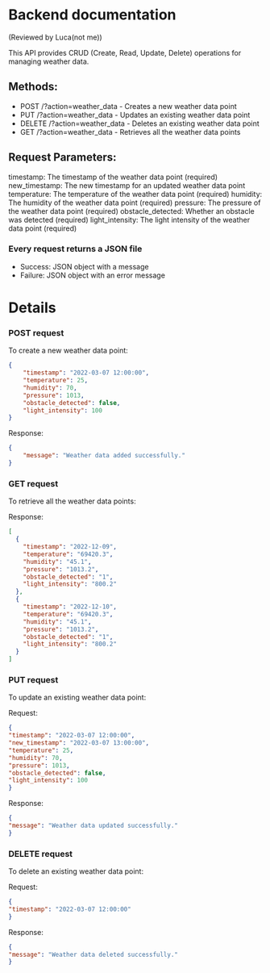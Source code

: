 # Backend documentation
(Reviewed by Luca(not me))

This API provides CRUD (Create, Read, Update, Delete) operations for managing weather data.


## Methods:

- POST /?action=weather_data - Creates a new weather data point
- PUT /?action=weather_data - Updates an existing weather data point
- DELETE /?action=weather_data - Deletes an existing weather data point
- GET /?action=weather_data - Retrieves all the weather data points

## Request Parameters:

timestamp: The timestamp of the weather data point (required)
new_timestamp: The new timestamp for an updated weather data point
temperature: The temperature of the weather data point (required)
humidity: The humidity of the weather data point (required)
pressure: The pressure of the weather data point (required)
obstacle_detected: Whether an obstacle was detected (required)
light_intensity: The light intensity of the weather data point (required)

### __Every request returns a JSON file__
- Success: JSON object with a message
- Failure: JSON object with an error message


# Details




### POST request

To create a new weather data point:


```json
{
    "timestamp": "2022-03-07 12:00:00",
    "temperature": 25,
    "humidity": 70,
    "pressure": 1013,
    "obstacle_detected": false,
    "light_intensity": 100
}
```

Response:
```json
{
    "message": "Weather data added successfully."
}
```





### GET request

To retrieve all the weather data points:


Response:

```json
[
  {
    "timestamp": "2022-12-09",
    "temperature": "69420.3",
    "humidity": "45.1",
    "pressure": "1013.2",
    "obstacle_detected": "1",
    "light_intensity": "800.2"
  },
  {
    "timestamp": "2022-12-10",
    "temperature": "69420.3",
    "humidity": "45.1",
    "pressure": "1013.2",
    "obstacle_detected": "1",
    "light_intensity": "800.2"
  }
]
```

### PUT request
To update an existing weather data point:

Request:

```json
{
"timestamp": "2022-03-07 12:00:00",
"new_timestamp": "2022-03-07 13:00:00",
"temperature": 25,
"humidity": 70,
"pressure": 1013,
"obstacle_detected": false,
"light_intensity": 100
}
```

Response:

```json
{
"message": "Weather data updated successfully."
}
```

### DELETE request

To delete an existing weather data point:

Request:

```json
{
"timestamp": "2022-03-07 12:00:00"
}
```

Response:

```json
{
"message": "Weather data deleted successfully."
}
```


